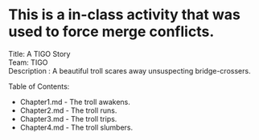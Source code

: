 # This is a in-class activity that was used to force merge conflicts.

Title: A TIGO Story\
Team: TIGO\
Description	: A beautiful troll scares away unsuspecting bridge-crossers.

Table of Contents:

- Chapter1.md - The troll awakens.
- Chapter2.md - The troll runs.
- Chapter3.md - The troll trips.
- Chapter4.md - The troll slumbers.
